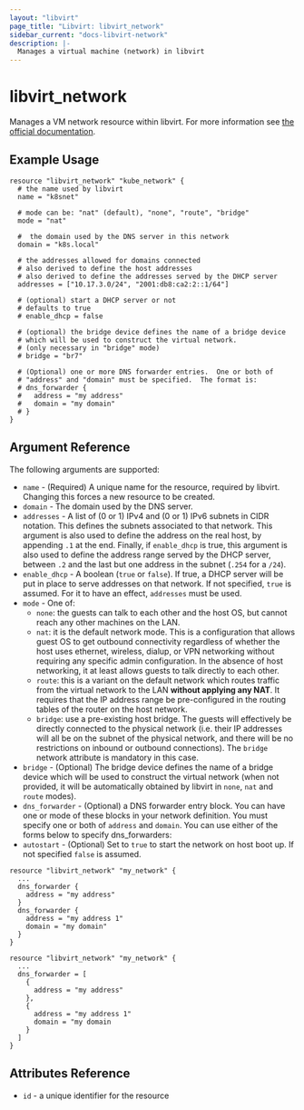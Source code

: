 ```yaml
---
layout: "libvirt"
page_title: "Libvirt: libvirt_network"
sidebar_current: "docs-libvirt-network"
description: |-
  Manages a virtual machine (network) in libvirt
---
```


# libvirt\_network

Manages a VM network resource within libvirt. For more information see
[the official documentation](https://libvirt.org/formatnetwork.html).

## Example Usage

```hcl
resource "libvirt_network" "kube_network" {
  # the name used by libvirt
  name = "k8snet"

  # mode can be: "nat" (default), "none", "route", "bridge"
  mode = "nat"

  #  the domain used by the DNS server in this network
  domain = "k8s.local"

  # the addresses allowed for domains connected
  # also derived to define the host addresses
  # also derived to define the addresses served by the DHCP server
  addresses = ["10.17.3.0/24", "2001:db8:ca2:2::1/64"]

  # (optional) start a DHCP server or not
  # defaults to true
  # enable_dhcp = false

  # (optional) the bridge device defines the name of a bridge device
  # which will be used to construct the virtual network.
  # (only necessary in "bridge" mode)
  # bridge = "br7"

  # (Optional) one or more DNS forwarder entries.  One or both of
  # "address" and "domain" must be specified.  The format is:
  # dns_forwarder {
  #   address = "my address"
  #   domain = "my domain"
  # }
}
```

## Argument Reference

The following arguments are supported:

* `name` - (Required) A unique name for the resource, required by libvirt.
  Changing this forces a new resource to be created.
* `domain` - The domain used by the DNS server.
* `addresses` - A list of (0 or 1) IPv4 and (0 or 1) IPv6 subnets in
  CIDR notation.  This defines the subnets associated to that network.
  This argument is also used to define the address on the real host,
  by appending `.1` at the end.  Finally, if `enable_dhcp` is true,
  this argument is also used to define the address range served by
  the DHCP server, between `.2` and the last but one address
  in the subnet (`.254` for a `/24`).
* `enable_dhcp` - A boolean (`true` or `false`). If true, a DHCP server will
  be put in place to serve addresses on that network. If not specified,
  `true` is assumed.  For it to have an effect, `addresses` must be used.
* `mode` -  One of:
    - `none`: the guests can talk to each other and the host OS, but cannot reach
    any other machines on the LAN.
    - `nat`: it is the default network mode. This is a configuration that
    allows guest OS to get outbound connectivity regardless of whether the host
    uses ethernet, wireless, dialup, or VPN networking without requiring any
    specific admin configuration. In the absence of host networking, it at
    least allows guests to talk directly to each other.
    - `route`: this is a variant on the default network which routes traffic from
    the virtual network to the LAN **without applying any NAT**. It requires that
    the IP address range be pre-configured in the routing tables of the router
    on the host network.
    - `bridge`: use a pre-existing host bridge. The guests will effectively be
    directly connected to the physical network (i.e. their IP addresses will
    all be on the subnet of the physical network, and there will be no
    restrictions on inbound or outbound connections). The `bridge` network
    attribute is mandatory in this case.
* `bridge` - (Optional) The bridge device defines the name of a bridge
   device which will be used to construct the virtual network (when not provided,
   it will be automatically obtained by libvirt in `none`, `nat` and `route` modes).
*  `dns_forwarder` - (Optional) a DNS forwarder entry block.  You can have
   one or mode of these blocks in your network definition.  You must specify one or
   both of `address` and `domain`.  You can use either of the forms below to
   specify dns_forwarders:
* `autostart` - (Optional) Set to `true` to start the network on host boot up.
  If not specified `false` is assumed.

```hcl
resource "libvirt_network" "my_network" {
  ...
  dns_forwarder {
    address = "my address"
  }
  dns_forwarder {
    address = "my address 1"
    domain = "my domain"
  }
}
```

```hcl
resource "libvirt_network" "my_network" {
  ...
  dns_forwarder = [
    {
      address = "my address"
    },
    {
      address = "my address 1"
      domain = "my domain
    }
  ]
}
```

## Attributes Reference

* `id` - a unique identifier for the resource
